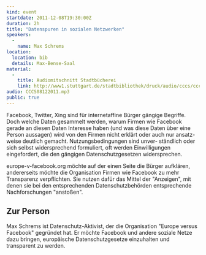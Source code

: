 ```yaml
---
kind: event
startdate: 2011-12-08T19:30:00Z
duration: 2h
title: "Datenspuren in sozialen Netzwerken"
speakers:
  -
    name: Max Schrems
location:
  location: bib
  details: Max-Bense-Saal
material:
  -
    title: Audiomitschnitt Stadtbücherei
    link: http://www1.stuttgart.de/stadtbibliothek/druck/audio/cccs/cccs_audio.php#28
audio: CCCS08122011.mp3
public: true
---
```

Facebook, Twitter, Xing sind für internetaffine Bürger
gängige Begriffe. Doch welche Daten gesammelt werden,
warum Firmen wie Facebook gerade an diesen Daten Interesse
haben (und was diese Daten über eine Person aussagen)
wird von den Firmen nicht erklärt oder auch nur ansatz-
weise deutlich gemacht. Nutzungsbedingungen sind unver-
ständlich oder sich selbst widersprechend formuliert,
oft werden Einwilligungen eingefordert, die den gängigen
Datenschutzgesetzen widersprechen.

europe-v-facebook.org möchte auf der einen Seite die
Bürger aufklären, andererseits möchte die Organisation
Firmen wie Facebook zu mehr Transparenz verpflichten.
Sie nutzen dafür das Mittel der "Anzeigen", mit denen
sie bei den entsprechenden Datenschutzbehörden
entsprechende Nachforschungen "anstoßen".

## Zur Person

Max Schrems ist Datenschutz-Aktivist, der die Organisation
"Europe versus Facebook" gegründet hat. Er möchte Facebook
und andere soziale Netze dazu bringen, europäische
Datenschutzgesetze einzuhalten und transparent zu werden.
